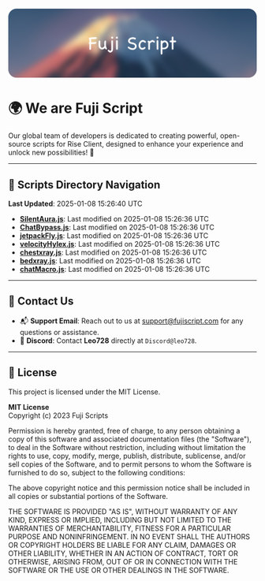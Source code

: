 ![Banner](.github/b.webp)

# 🌍 **We are Fuji Script**

Our global team of developers is dedicated to creating powerful, open-source scripts for Rise Client, designed to enhance your experience and unlock new possibilities! 🌟

---
<!-- SCRIPTS_NAVIGATION_START -->
## 📂 **Scripts Directory Navigation**

**Last Updated**: 2025-01-08 15:26:40 UTC

- **[SilentAura.js](scripts/SilentAura.js)**: Last modified on 2025-01-08 15:26:36 UTC
- **[ChatBypass.js](scripts/ChatBypass.js)**: Last modified on 2025-01-08 15:26:36 UTC
- **[jetpackFly.js](scripts/jetpackFly.js)**: Last modified on 2025-01-08 15:26:36 UTC
- **[velocityHylex.js](scripts/velocityHylex.js)**: Last modified on 2025-01-08 15:26:36 UTC
- **[chestxray.js](scripts/chestxray.js)**: Last modified on 2025-01-08 15:26:36 UTC
- **[bedxray.js](scripts/bedxray.js)**: Last modified on 2025-01-08 15:26:36 UTC
- **[chatMacro.js](scripts/chatMacro.js)**: Last modified on 2025-01-08 15:26:36 UTC

<!-- SCRIPTS_NAVIGATION_END -->

---

## 💬 **Contact Us**  
- 📬 **Support Email**: Reach out to us at [support@fujiscript.com](mailto:support@fujiscript.com) for any questions or assistance.  
- 💬 **Discord**: Contact **Leo728** directly at `Discord@leo728`.

---

## 📜 **License**

This project is licensed under the MIT License.  

**MIT License**  
Copyright (c) 2023 Fuji Scripts  

Permission is hereby granted, free of charge, to any person obtaining a copy of this software and associated documentation files (the "Software"), to deal in the Software without restriction, including without limitation the rights to use, copy, modify, merge, publish, distribute, sublicense, and/or sell copies of the Software, and to permit persons to whom the Software is furnished to do so, subject to the following conditions:  

The above copyright notice and this permission notice shall be included in all copies or substantial portions of the Software.  

THE SOFTWARE IS PROVIDED "AS IS", WITHOUT WARRANTY OF ANY KIND, EXPRESS OR IMPLIED, INCLUDING BUT NOT LIMITED TO THE WARRANTIES OF MERCHANTABILITY, FITNESS FOR A PARTICULAR PURPOSE AND NONINFRINGEMENT. IN NO EVENT SHALL THE AUTHORS OR COPYRIGHT HOLDERS BE LIABLE FOR ANY CLAIM, DAMAGES OR OTHER LIABILITY, WHETHER IN AN ACTION OF CONTRACT, TORT OR OTHERWISE, ARISING FROM, OUT OF OR IN CONNECTION WITH THE SOFTWARE OR THE USE OR OTHER DEALINGS IN THE SOFTWARE.  
